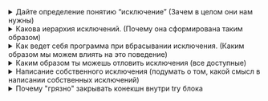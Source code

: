 <details><summary>Дайте определение понятию “исключение” (Зачем в целом они нам нужны)</summary>
    <p><b>Исключение</b> - ошибка и/или непредвиденная ситуация при выполнении программы. Исключение представляет
    собой объект, описывающий эту ситуацию,
    возникающую в определенной части программного кода.</p>
    <p>Исключения нужны для того чтоб не останавливалось выполнение программы</p>
</details>

<details><summary>Какова иерархия исключений. (Почему она сформирована таким образом)</summary>
    <img src="https://i2.wp.com/proselyte.net/wp-content/uploads/2016/03/Checked-and-Unchecked-Exceptions-in-Java.png">
</details>

<details><summary>Как ведет себя программа при вбрасывании исключения. (Каким образом мы можем влиять на это поведение)</summary>
    <p>Если во время выполнения программы происходит ошибка, то генерируется исключение. Если исключение сгенерировалось вне блока
    обработки исключений (try), то это исключение обрабатывается стандартным обработчиком исключений. Который выводит информацию
    об этом исключении и прерывается выполнение программы.</p>
    <p>Если исключение было сгенерированно в блоке try, то выполнение программы переъодит в блок catch, затем в блок final и
    после этого продолжается нормальное выполнение программы</p>
</details>

<details><summary>Каким образом ты можешь отловить исключения (все доступные)</summary>
    <ul>
        <li>   
            <ul>блок try-catch-finally
                <li>обычный блок try-catch или try-finally</li>
                <li>несколько catch</li>
                <li>несколько исключений в catch: catch(SomeException1 || SomeException2 e){}</li>
            </ul>
        </li>
        <li>"throws" - в сигнатуре метода</li>
    </ul>
</details>

<details><summary>Написание собственного исключения (подумать о том, какой смысл в написании собственных исключений)</summary>
    <p>Для создания своего исключения, надо расширить класс Exception или от его производных.</p>
    <p>Собстенные исключения нужны для того, чтоб мы могли описать конкретную исключительную ситуацию, которая
    может возникнуть в нашем коде</p>
</details>

<details><summary>Почему "грязно" закрывать конекшн внутри try блока</summary>
    <p></p>
</details>